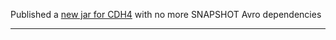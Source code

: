 Published a [new jar for CDH4](https://oss.sonatype.org/content/repositories/releases/com/nicta/scoobi_2.9.2/0.6.2-cdh4/) with no more SNAPSHOT Avro dependencies
 
------ 

